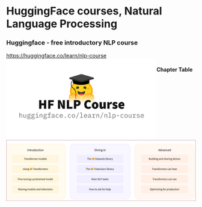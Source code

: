 # HuggingFace courses, Natural Language Processing    

### Huggingface - free introductory NLP course     
https://huggingface.co/learn/nlp-course  
<img src="./huggingface_nlp.jpg" width=400 align=left alt="huggingface logo" />   
<p> </p>

#### Chapter Table   
<img src="./huggingface_chapters.png" width=600 alt="table of chapters" />   


